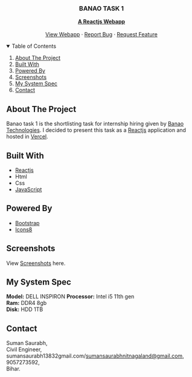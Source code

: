 <p align="center">
  <h3 align="center">BANAO TASK 1</h3>
  <p align="center">
    <a href="https://reactjs.org/"><strong>A Reactjs Webapp</strong></a>
    <br />
    <br />
    <a href="https://reactjs-frontend-clone.vercel.app/">View Webapp</a>
    ·
    <a href="https://github.com/Saurabh1383/REACTJS-FRONTEND-CLONE/issues">Report Bug</a>
    ·
    <a href="https://github.com/Saurabh1383/REACTJS-FRONTEND-CLONE/issues">Request Feature</a>
  </p>
</p>



<!-- TABLE OF CONTENTS -->
<details open="open">
  <summary>Table of Contents</summary>
  <ol>
    <li><a href="#about-the-project">About The Project</a></li>
    <li><a href="#built-with">Built With</a></li>
    <li><a href="#powered-by">Powered By</a></li>
    <li><a href="#screenshots">Screenshots</a></li>
    <li><a href="#my-system-spec">My System Spec</a></li>
    <li><a href="#contact">Contact</a></li>
  </ol>
</details>



<!-- ABOUT THE PROJECT -->
## About The Project

Banao task 1 is the shortlisting task for internship hiring given by [Banao Technologies](https://www.banao.tech/). I decided to present this task as a [Reactjs](https://reactjs.org/) application and hosted in [Vercel](https://vercel.com/).

## Built With

* [Reactjs](https://reactjs.org/)
* Html
* Css
* [JavaScript](https://www.javascript.com/)


## Powered By

* [Bootstrap](https://getbootstrap.com/)
* [Icons8](https://icons8.com/)


## Screenshots

View [Screenshots](https://github.com/Saurabh1383/REACTJS-FRONTEND-CLONE/blob/main/Screenshot/) here.

## My System Spec

**Model:** DELL INSPIRON
**Processor:** Intel i5 11th gen\
**Ram:** DDR4 8gb\
**Disk:** HDD 1TB


<!-- CONTACT -->
## Contact

Suman Saurabh,\
Civil Engineer,\
sumansaurabh13832gmail.com/sumansaurabhnitnagaland@gmail.com,\
9057273592,\
Bihar.




